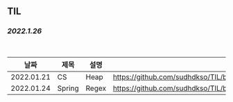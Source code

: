 ## TIL

### ***2022.1.26***

<br/>

| 날짜 | 제목  | 설명              | 링크     |
| ---- | ----- | ----------------- | -------- |
| 2022.01.21 | CS | Heap | https://github.com/sudhdkso/TIL/blob/main/CS/Heap/programmers_42626.md|
| 2022.01.24 | Spring | Regex | https://github.com/sudhdkso/TIL/blob/main/Spring/Regex.md|



